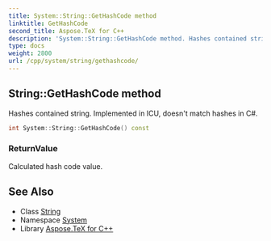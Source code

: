 ```yaml
---
title: System::String::GetHashCode method
linktitle: GetHashCode
second_title: Aspose.TeX for C++
description: 'System::String::GetHashCode method. Hashes contained string. Implemented in ICU, doesn''t match hashes in C# in C++.'
type: docs
weight: 2800
url: /cpp/system/string/gethashcode/
---
```

## String::GetHashCode method


Hashes contained string. Implemented in ICU, doesn't match hashes in C#.

```cpp
int System::String::GetHashCode() const
```


### ReturnValue

Calculated hash code value.

## See Also

* Class [String](../)
* Namespace [System](../../)
* Library [Aspose.TeX for C++](../../../)
